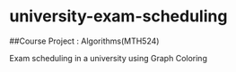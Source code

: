 # university-exam-scheduling

##Course Project : Algorithms(MTH524)

Exam scheduling in a university using Graph Coloring